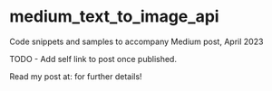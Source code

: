# medium_text_to_image_api
Code snippets and samples to accompany Medium post, April 2023

TODO - Add self link to post once published.

Read my post at: for further details!
